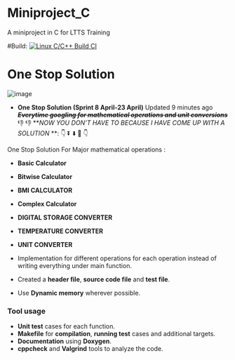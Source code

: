 # Miniproject_C
A miniproject in C for LTTS Training

#Build:
[![Linux C/C++ Build CI](https://github.com/syedbasitahmad/ltts_project/actions/workflows/Linux_c-cpp.yml/badge.svg)](https://github.com/syedbasitahmad/ltts_project/actions/workflows/Linux_c-cpp.yml)

# One Stop Solution
![image](https://user-images.githubusercontent.com/65653522/114425480-bd874e80-9bd6-11eb-9447-66dd98a6be00.png)


* **One Stop Solution (Sprint 8 April-23 April)**
 Updated 9 minutes ago
**_~~Everytime googling for mathematical operations and unit conversions~~_** 👎 👎 
 **_NOW YOU DON'T HAVE TO BECAUSE I HAVE COME UP WITH A SOLUTION_ **: 👇 ⏬ ⬇️ 🔽 👇 

One Stop Solution For Major mathematical operations :
* **Basic Calculator** 
* **Bitwise Calculator** 
* **BMI CALCULATOR** 
* **Complex Calculator** 
* **DIGITAL STORAGE CONVERTER** 
* **TEMPERATURE CONVERTER** 
* **UNIT CONVERTER**



* Implementation for different operations for each operation instead of writing everything under main function.
* Created a **header file**,  **source code file** and **test file**.
* Use **Dynamic memory** wherever possible.

### Tool usage
* **Unit test** cases for each function.
* **Makefile** for **compilation**, **running test** cases and additional targets.
* **Documentation** using **Doxygen**.
* **cppcheck** and **Valgrind** tools to analyze the code.
